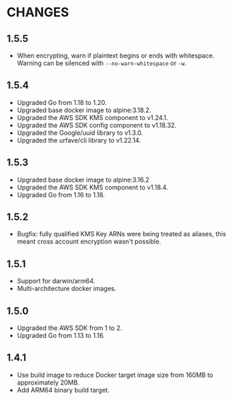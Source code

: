 # CHANGES

## 1.5.5

- When encrypting, warn if plaintext begins or ends with whitespace.  Warning can be silenced with `--no-warn-whitespace` or `-w`.

## 1.5.4

- Upgraded Go from 1.18 to 1.20.
- Upgraded base docker image to alpine:3.18.2.
- Upgraded the AWS SDK KMS component to v1.24.1.
- Upgraded the AWS SDK config component to v1.18.32.
- Upgraded the Google/uuid library to v1.3.0.
- Upgraded the urfave/cli library to v1.22.14.

## 1.5.3

- Upgraded base docker image to alpine:3.16.2
- Upgraded the AWS SDK KMS component to v1.18.4.
- Upgraded Go from 1.16 to 1.18.

## 1.5.2

- Bugfix: fully qualified KMS Key ARNs were being treated as aliases, this meant
  cross account encryption wasn't possible.

## 1.5.1

- Support for darwin/arm64.
- Multi-architecture docker images.

## 1.5.0

- Upgraded the AWS SDK from 1 to 2.
- Upgraded Go from 1.13 to 1.16.

## 1.4.1

- Use build image to reduce Docker target image size from 160MB to approximately 20MB.
- Add ARM64 binary build target.
